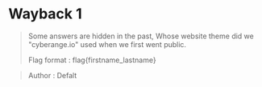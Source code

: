 # Wayback 1

> Some answers are hidden in the past, Whose website theme
> did we "cyberange.io" used when we first went public.
>
> Flag format : flag{firstname_lastname}

> Author : Defalt

